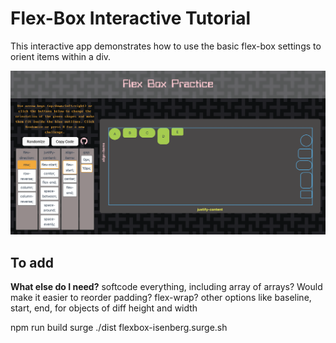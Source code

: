 # Flex-Box Interactive Tutorial
This interactive app demonstrates how to use the basic flex-box settings to orient items within a div.

![alt text description](src/assets/flex-box.png)

## To add

**What else do I need?**
softcode everything, including array of arrays? Would make it easier to reorder
padding?
flex-wrap? 
other options like baseline, start, end, for objects of diff height and width

npm run build
surge ./dist flexbox-isenberg.surge.sh
